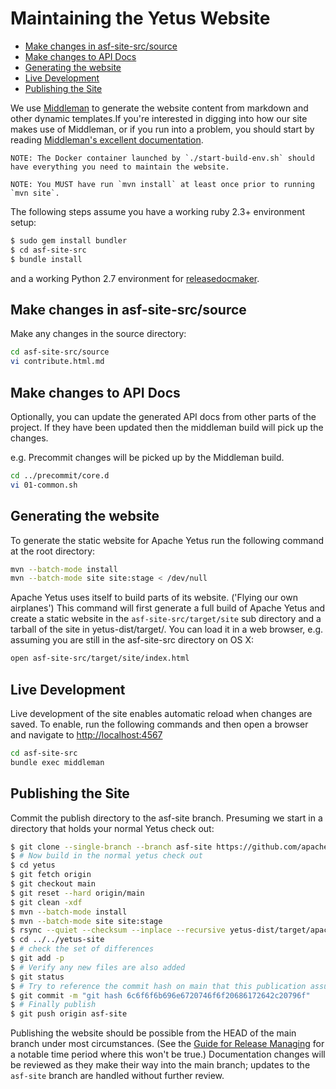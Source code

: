 <!---
  Licensed to the Apache Software Foundation (ASF) under one
  or more contributor license agreements.  See the NOTICE file
  distributed with this work for additional information
  regarding copyright ownership.  The ASF licenses this file
  to you under the Apache License, Version 2.0 (the
  "License"); you may not use this file except in compliance
  with the License.  You may obtain a copy of the License at

    http://www.apache.org/licenses/LICENSE-2.0

  Unless required by applicable law or agreed to in writing,
  software distributed under the License is distributed on an
  "AS IS" BASIS, WITHOUT WARRANTIES OR CONDITIONS OF ANY
  KIND, either express or implied.  See the License for the
  specific language governing permissions and limitations
  under the License.
-->

# Maintaining the Yetus Website

<!-- MarkdownTOC levels="1,2" autolink="true" -->

- [Make changes in asf-site-src/source](#make-changes-in-asf-site-srcsource)
- [Make changes to API Docs](#make-changes-to-api-docs)
- [Generating the website](#generating-the-website)
- [Live Development](#live-development)
- [Publishing the Site](#publishing-the-site)

<!-- /MarkdownTOC -->

We use [Middleman](https://middlemanapp.com/) to generate the website content from markdown and other
dynamic templates.If you're interested in digging into how our site makes use of Middleman, or if you run into a problem, you should start
by reading [Middleman's excellent documentation](https://middlemanapp.com/basics/install/).

    NOTE: The Docker container launched by `./start-build-env.sh` should have everything you need to maintain the website.

    NOTE: You MUST have run `mvn install` at least once prior to running `mvn site`.

The following steps assume you have a working ruby 2.3+ environment setup:

```bash
$ sudo gem install bundler
$ cd asf-site-src
$ bundle install
```

and a working Python 2.7 environment for [releasedocmaker](/documentation/in-progress/releasedocmaker/).

## Make changes in asf-site-src/source

Make any changes in the source directory:

```bash
cd asf-site-src/source
vi contribute.html.md
```

## Make changes to API Docs

Optionally, you can update the generated API docs from other parts of the project. If they have been updated then the middleman build will pick up the changes.

e.g. Precommit changes will be picked up by the Middleman build.

```bash
cd ../precommit/core.d
vi 01-common.sh
```

## Generating the website

To generate the static website for Apache Yetus run the following command at the root directory:

```bash
mvn --batch-mode install
mvn --batch-mode site site:stage < /dev/null
```

Apache Yetus uses itself to build parts of its website. ('Flying our own airplanes')  This command will first generate a full build of Apache Yetus and create a static website in the `asf-site-src/target/site` sub directory and a tarball of the site in yetus-dist/target/. You can load it in a web browser, e.g. assuming you are still in the asf-site-src directory on OS X:

```bash
open asf-site-src/target/site/index.html
```

## Live Development

Live development of the site enables automatic reload when changes are saved.
To enable, run the following commands and then open a browser and navigate to
[http://localhost:4567](http://localhost:4567/)

```bash
cd asf-site-src
bundle exec middleman
```

## Publishing the Site

Commit the publish directory to the asf-site branch. Presuming we start in a directory that holds your normal Yetus check out:

```bash
$ git clone --single-branch --branch asf-site https://github.com/apache/yetus.git yetus-site
$ # Now build in the normal yetus check out
$ cd yetus
$ git fetch origin
$ git checkout main
$ git reset --hard origin/main
$ git clean -xdf
$ mvn --batch-mode install
$ mvn --batch-mode site site:stage
$ rsync --quiet --checksum --inplace --recursive yetus-dist/target/apache-yetus-${project.version}-SNAPSHOT-site/ ../../yetus-site/
$ cd ../../yetus-site
$ # check the set of differences
$ git add -p
$ # Verify any new files are also added
$ git status
$ # Try to reference the commit hash on main that this publication assures we include
$ git commit -m "git hash 6c6f6f6b696e6720746f6f20686172642c20796f"
$ # Finally publish
$ git push origin asf-site
```

Publishing the website should be possible from the HEAD of the main branch under most circumstances. (See the [Guide for Release Managing](../releases) for a notable time period where this won't be true.)
Documentation changes will be reviewed as they make their way into the main branch; updates to the `asf-site` branch are handled without further review.
